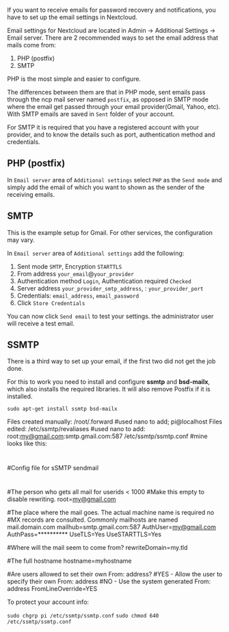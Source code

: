 If you want to receive emails for password recovery and notifications, you have to set up the email settings in Nextcloud.

Email settings for Nextcloud are located in Admin -> Additional Settings -> Email server. There are 2 recommended ways to set the email address that mails come from:

1. PHP (postfix)
2. SMTP

PHP is the most simple and easier to configure.

The differences between them are that in PHP mode, sent emails pass through the ncp mail server named `postfix`, as opposed in SMTP mode where the email get passed through your email provider(Gmail, Yahoo, etc). With SMTP emails are saved in `Sent` folder of your account. 

For SMTP it is required that you have a registered account with your provider, and to know the details such as port, authentication method and credentials.

## PHP (postfix)

In `Email server` area of `Additional settings` select `PHP` as the `Send mode` and simply add the email of which you want to shown as the sender of the receiving emails.

## SMTP

This is the example setup for Gmail. For other services, the configuration may vary.

In `Email server` area of `Additional settings` add the following:

1. Sent mode `SMTP`, Encryption `STARTTLS`
2. From address `your_email`@`your_provider`
3. Authentication method `Login`, Authentication required `Checked`
4. Server address `your_provider_smtp_address`, : `your_provider_port`
5. Credentials: `email_address`, `email_password`
6. Click `Store Credentials`

You can now click `Send email` to test your settings. the administrator user will receive a test email.

## SSMTP

There is a third way to set up your email, if the first two did not get the job done.

For this to work you need to install and configure **ssmtp** and **bsd-mailx**, which also installs the required libraries. It will also remove Postfix if it is installed.
 
`sudo apt-get install ssmtp bsd-mailx`
 
Files created manually:
/root/.forward   #used nano to add; pi@localhost
Files edited:
/etc/ssmtp/revaliases
#used nano to add: root:my@gmail.com:smtp.gmail.com:587
/etc/ssmtp/ssmtp.conf
#mine looks like this:
#
#Config file for sSMTP sendmail
#
#The person who gets all mail for userids < 1000
#Make this empty to disable rewriting.
root=my@gmail.com

#The place where the mail goes. The actual machine name is required no
#MX records are consulted. Commonly mailhosts are named mail.domain.com
mailhub=smtp.gmail.com:587
AuthUser=my@gmail.com
AuthPass=**********
UseTLS=Yes
UseSTARTTLS=Yes


#Where will the mail seem to come from?
rewriteDomain=my.tld

#The full hostname
hostname=myhostname

#Are users allowed to set their own From: address?
#YES - Allow the user to specify their own From: address
#NO - Use the system generated From: address
FromLineOverride=YES

To protect your account info:

`sudo chgrp pi /etc/ssmtp/ssmtp.conf`
`sudo chmod 640 /etc/ssmtp/ssmtp.conf`
